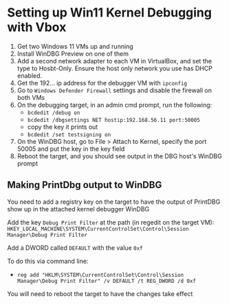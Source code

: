 # Setting up Win11 Kernel Debugging with Vbox

1. Get two Windows 11 VMs up and running  
2. Install WinDBG Preview on one of them  
3. Add a second network adapter to each VM in VirtualBox, and set the type to Hosbt-Only. Ensure the host only network you use has DHCP enabled.  
4. Get the 192... ip address for the debugger VM with `ipconfig`  
5. Go to `Windows Defender Firewall` settings and disable the firewall on both VMs
6. On the debugging target, in an admin cmd prompt, run the following:  
    - `bcdedit /debug on`  
    - `bcdedit /dbgsettings NET hostip:192.168.56.11 port:50005`
    - copy the key it prints out  
    - `bcdedit /set testsigning on`
7. On the WinDBG host, go to File > Attach to Kernel, specify the port 50005 and put the key in the key field  
8. Reboot the target, and you should see output in the DBG host's WinDBG prompt

## Making PrintDbg output to WinDBG

You need to add a registry key on the target to have the output of PrintDBG show up in the attached kernel debugger WinDBG  

Add the key `Debug Print Filter` at the path (in regedit on the target VM):  
`HKEY_LOCAL_MACHINE\SYSTEM\CurrentControlSet\Control\Session Manager\Debug Print Filter`  

Add a DWORD called `DEFAULT` with the value `0xf`  

To do this via command line:  
- `reg add "HKLM\SYSTEM\CurrentControlSet\Control\Session Manager\Debug Print Filter" /v DEFAULT /t REG_DWORD /d 0xf`

You will need to reboot the target to have the changes take effect  

